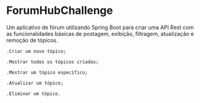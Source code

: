 # ForumHubChallenge
Um aplicativo de fórum utilizando Spring Boot para criar uma API Rest com as funcionalidades básicas de postagem, exibição, filtragem, atualização e remoção de tópicos.


    .Criar um novo tópico;

    .Mostrar todos os tópicos criados;

    .Mostrar um tópico específico;

    .Atualizar um tópico;

    .Eliminar um tópico.
